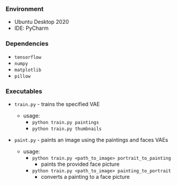 ### Environment
* Ubuntu Desktop 2020
* IDE: PyCharm

### Dependencies
* `tensorflow`
* `numpy`
* `matplotlib`
* `pillow`

### Executables

* `train.py` - trains the specified VAE
    - usage:
        - `python train.py paintings`
        - `python train.py thumbnails`
    
* `paint.py` - paints an image using the paintings and faces VAEs
    - usage:
        - `python train.py <path_to_image> portrait_to_painting`
            - paints the provided face picture
        - `python train.py <path_to_image> painting_to_portrait`
            - converts a painting to a face picture